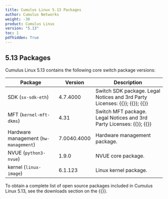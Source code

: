 ```yaml
---
title: Cumulus Linux 5.13 Packages
author: Cumulus Networks
weight: -30
product: Cumulus Linux
version: "5.13"
toc: 1
pdfhidden: True
---
```

## 5.13 Packages

Cumulus Linux 5.13 contains the following core switch package versions:

| Package | Version | Description |
| --- | ----| ----------- |
| SDK (`sx-sdk-eth`) | 4.7.4000  | Switch SDK package. Legal Notices and 3rd Party Licenses: {{<exlink url="https://content.mellanox.com/Legal/3rdPartyUnifyNotice_SDK_sx_sdk_4_7_3000_4.7.2948-010.pdf" text="SDK 3rd Party Unify Notice">}}; {{<exlink url="https://content.mellanox.com/Legal/3rdPartyNotice_SDK_sx_sdk_4_7_3000_4.7.2948-010.pdf" text="SDK 3rd Party Notice">}}; {{<exlink url="https://content.mellanox.com/Legal/license_SDK_sx_sdk_4_7_3000_4.7.2948-010.pdf" text="SDK License">}} |
| MFT (`kernel-mft-dkms`) | 4.31| Switch MFT package. Legal Notices and 3rd Party Licenses: {{<exlink url="https://content.mellanox.com/Legal/3rdPartyNotice_MFT_LINUX_4_30_2_mft-4.30.2.pdf" text="MFT 3rd Party Notice">}}; {{<exlink url="https://content.mellanox.com/Legal/license_MFT_LINUX_4_30_2_mft-4.30.2.pdf" text="MFT License">}} |
| Hardware management (`hw-management`) | 7.0040.4000 | Hardware management package.|
| NVUE (`python3-nvue`) | 1.9.0 | NVUE core package. |
| kernel (`linux-image`) | 6.1.123 | Linux kernel package. |

To obtain a complete list of open source packages included in Cumulus Linux 5.13, see the downloads section on the {{<exlink url="https://enterprise-support.nvidia.com/s/" text="NVIDIA Enterprise support portal">}}.
